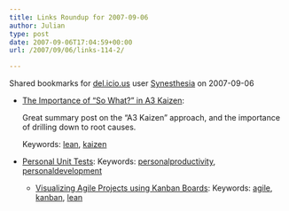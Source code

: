 ```yaml
---
title: Links Roundup for 2007-09-06
author: Julian
type: post
date: 2007-09-06T17:04:59+00:00
url: /2007/09/06/links-114-2/

---
```

Shared bookmarks for [del.icio.us][1] user  [Synesthesia][2] on 2007-09-06

  * [The Importance of &#8220;So What?&#8221; in A3 Kaizen][3]:
  
    Great summary post on the &#8220;A3 Kaizen&#8221; approach, and the importance of drilling down to root causes.
  
    Keywords: [lean][4], [kaizen][5]
  * [Personal Unit Tests][6]: 
    Keywords: [personalproductivity][7], [personaldevelopment][8]</li> 
    
      * [Visualizing Agile Projects using Kanban Boards][9]: 
        Keywords: [agile][10], [kanban][11], [lean][4]</li> </ul>

 [1]: http://del.icio.us/
 [2]: http://del.icio.us/synesthesia
 [3]: http://www.gembapantarei.com/2007/07/the_importance_of_so_what_in_a3_kaizen.html "http://www.gembapantarei.com/2007/07/the_importance_of_so_what_in_a3_kaizen.html"
 [4]: http://del.icio.us/synesthesia/lean
 [5]: http://del.icio.us/synesthesia/kaizen
 [6]: http://withoutane.com/rants/2007/08/personal-unit-tests "http://withoutane.com/rants/2007/08/personal-unit-tests"
 [7]: http://del.icio.us/synesthesia/personalproductivity
 [8]: http://del.icio.us/synesthesia/personaldevelopment
 [9]: http://www.infoq.com/articles/agile-kanban-boards "http://www.infoq.com/articles/agile-kanban-boards"
 [10]: http://del.icio.us/synesthesia/agile
 [11]: http://del.icio.us/synesthesia/kanban